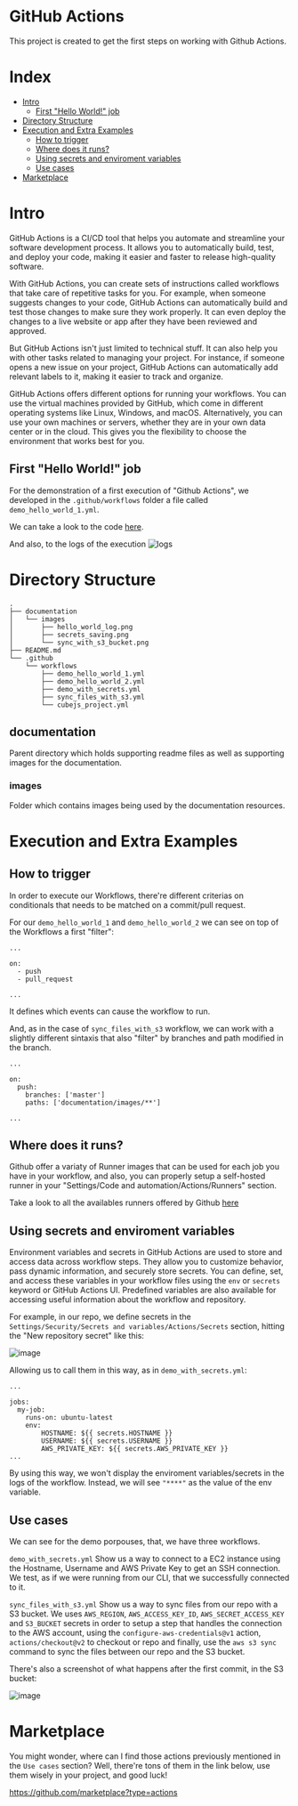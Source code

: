 # GitHub Actions
This project is created to get the first steps on working with Github Actions.

# Index

- [Intro](#intro)
  - [First "Hello World!" job](#first-hello-world-job)
- [Directory Structure](#directory-structure)
- [Execution and Extra Examples](#execution-and-extra-examples)
  - [How to trigger](#infrastructure-description-summary)
  - [Where does it runs?](#where-does-it-runs)
  - [Using secrets and enviroment variables](#using-secrets-and-enviroment-variables)
  - [Use cases](#use-cases)
- [Marketplace](#marketplace)

# Intro

GitHub Actions is a CI/CD tool that helps you automate and streamline your software development process. It allows you to automatically build, test, and deploy your code, making it easier and faster to release high-quality software.

With GitHub Actions, you can create sets of instructions called workflows that take care of repetitive tasks for you. For example, when someone suggests changes to your code, GitHub Actions can automatically build and test those changes to make sure they work properly. It can even deploy the changes to a live website or app after they have been reviewed and approved.

But GitHub Actions isn't just limited to technical stuff. It can also help you with other tasks related to managing your project. For instance, if someone opens a new issue on your project, GitHub Actions can automatically add relevant labels to it, making it easier to track and organize.

GitHub Actions offers different options for running your workflows. You can use the virtual machines provided by GitHub, which come in different operating systems like Linux, Windows, and macOS. Alternatively, you can use your own machines or servers, whether they are in your own data center or in the cloud. This gives you the flexibility to choose the environment that works best for you.

## First "Hello World!" job

For the demonstration of a first execution of "Github Actions", we developed in the `.github/workflows` folder a file called `demo_hello_world_1.yml`.

We can take a look to the code [here](./.github/workflows/demo_hello_world_1.yml).

And also, to the logs of the execution ![logs](documentation/images/hello_world_log.png)


# Directory Structure

```console
.
├── documentation
│   └── images
│       ├── hello_world_log.png
│       ├── secrets_saving.png
│       └── sync_with_s3_bucket.png
├── README.md
└── .github
    └── workflows
        ├── demo_hello_world_1.yml
        ├── demo_hello_world_2.yml
        ├── demo_with_secrets.yml
        ├── sync_files_with_s3.yml
        └── cubejs_project.yml
```

## documentation

Parent directory which holds supporting readme files as well as supporting images for the documentation.

### images

Folder which contains images being used by the documentation resources.

# Execution and Extra Examples

## How to trigger

In order to execute our Workflows, there're different criterias on conditionals that needs to be matched on a commit/pull request.

For our `demo_hello_world_1` and `demo_hello_world_2` we can see on top of the Workflows a first "filter":

```
...

on:
  - push
  - pull_request

...
```
It defines which events can cause the workflow to run.

And, as in the case of `sync_files_with_s3` workflow, we can work with a slightly different sintaxis that also "filter" by branches and path modified in the branch.

```
...

on:
  push:
    branches: ['master']
    paths: ['documentation/images/**']

...

```

## Where does it runs?

Github offer a variaty of Runner images that can be used for each job you have in your workflow, and also, you can properly setup a self-hosted runner in your "Settings/Code and automation/Actions/Runners" section.

Take a look to all the availables runners offered by Github [here](https://docs.github.com/en/actions/using-jobs/choosing-the-runner-for-a-job#choosing-github-hosted-runners)

## Using secrets and enviroment variables

Environment variables and secrets in GitHub Actions are used to store and access data across workflow steps. They allow you to customize behavior, pass dynamic information, and securely store secrets. You can define, set, and access these variables in your workflow files using the `env` or `secrets` keyword or GitHub Actions UI. Predefined variables are also available for accessing useful information about the workflow and repository.

For example, in our repo, we define secrets in the `Settings/Security/Secrets and variables/Actions/Secrets` section, hitting the "New repository secret" like this:

![image](documentation/images/secrets_saving.png)

Allowing us to call them in this way, as in `demo_with_secrets.yml`:

```
...

jobs:
  my-job:
    runs-on: ubuntu-latest
    env:
        HOSTNAME: ${{ secrets.HOSTNAME }}
        USERNAME: ${{ secrets.USERNAME }}
        AWS_PRIVATE_KEY: ${{ secrets.AWS_PRIVATE_KEY }}
...

```

By using this way, we won't display the enviroment variables/secrets in the logs of the workflow. Instead, we will see `"****"` as the value of the env variable.

## Use cases

We can see for the demo porpouses, that, we have three workflows.

`demo_with_secrets.yml` Show us a way to connect to a EC2 instance using the Hostname, Username and AWS Private Key to get an SSH connection. We test, as if we were running from our CLI, that we successfully connected to it.

`sync_files_with_s3.yml` Show us a way to sync files from our repo with a S3 bucket. We uses `AWS_REGION`, `AWS_ACCESS_KEY_ID`, `AWS_SECRET_ACCESS_KEY` and `S3_BUCKET` secrets in order to setup a step that handles the connection to the AWS account, using the `configure-aws-credentials@v1` action, `actions/checkout@v2` to checkout or repo and finally, use the `aws s3 sync` command to sync the files between our repo and the S3 bucket.

There's also a screenshot of what happens after the first commit, in the S3 bucket:

![image](documentation/images/sync_with_s3_bucket.png)

# Marketplace

You might wonder, where can I find those actions previously mentioned in the `Use cases` section? Well, there're tons of them in the link below, use them wisely in your project, and good luck! 

<https://github.com/marketplace?type=actions>
